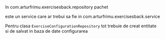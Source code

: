 In com.arturfrimu.exercisesback.repository pachet

este un service care ar trebui sa fie in com.arturfrimu.exercisesback.service

Pentru clasa `ExerciseConfigurationRepository` tot trebuie de creat entitate si de salvat in baza de date configurarea